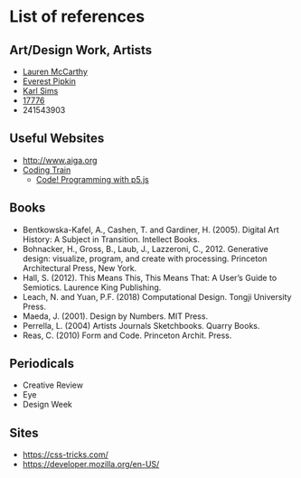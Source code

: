 # List of references

## Art/Design Work, Artists
- [Lauren McCarthy](https://lauren-mccarthy.com/)
- [Everest Pipkin](http://everest-pipkin.com/)
- [Karl Sims](https://karlsims.com/)
- [17776](https://www.sbnation.com/a/17776-football/)
- 241543903

## Useful Websites
- http://www.aiga.org
- [Coding Train](https://www.youtube.com/channel/UCvjgXvBlbQiydffZU7m1_aw)
	- [Code! Programming with p5.js](https://www.youtube.com/playlist?list=PLRqwX-V7Uu6Zy51Q-x9tMWIv9cueOFTFA)

## Books
- Bentkowska-Kafel, A., Cashen, T. and Gardiner, H. (2005). Digital Art History: A Subject in Transition. Intellect Books.
- Bohnacker, H., Gross, B., Laub, J., Lazzeroni, C., 2012. Generative design: visualize, program, and create with processing. Princeton Architectural Press, New York.
- Hall, S. (2012). This Means This, This Means That: A User’s Guide to Semiotics. Laurence King Publishing.
- Leach, N. and Yuan, P.F. (2018) Computational Design. Tongji University Press.
- Maeda, J. (2001). Design by Numbers. MIT Press.
- Perrella, L. (2004) Artists Journals Sketchbooks. Quarry Books.
- Reas, C. (2010) Form and Code. Princeton Archit. Press.


## Periodicals
- Creative Review
- Eye
- Design Week

## Sites
- https://css-tricks.com/
- https://developer.mozilla.org/en-US/